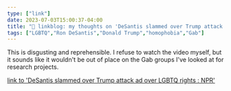 ```yaml
---
type: ["link"]
date: 2023-07-03T15:00:37-04:00
title: "🔗 linkblog: my thoughts on 'DeSantis slammed over Trump attack ad over LGBTQ rights : NPR'"
tags: ["LGBTQ","Ron DeSantis","Donald Trump","homophobia","Gab"]
---
```

This is disgusting and reprehensible. I refuse to watch the video myself, but it sounds like it wouldn't be out of place on the Gab groups I've looked at for research projects.  
 

[link to 'DeSantis slammed over Trump attack ad over LGBTQ rights : NPR'](https://www.npr.org/2023/07/03/1185781096/desantis-trump-lgbtq-video)
